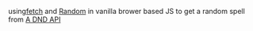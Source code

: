 using[fetch](https://developer.mozilla.org/en-US/docs/Web/API/Fetch_API/Using_Fetch) and [Random](https://developer.mozilla.org/en-US/docs/Web/JavaScript/Reference/Global_Objects/Math/random) in vanilla brower based JS to get a random spell from [A DND API](https://5e-bits.github.io/docs/)